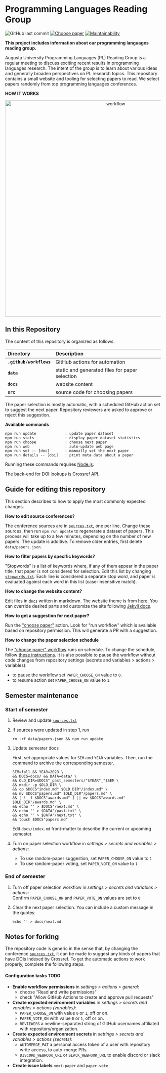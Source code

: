 # Programming Languages Reading Group

![GitHub last commit](https://img.shields.io/github/last-commit/the-au-forml-lab/plgroup)
[![Choose paper](https://github.com/the-au-forml-lab/plgroup/actions/workflows/choose.yaml/badge.svg)](https://github.com/the-au-forml-lab/plgroup/actions/workflows/choose.yaml)
[![Maintainability](https://api.codeclimate.com/v1/badges/b10b07ed0fded196aaa2/maintainability)](https://codeclimate.com/github/the-au-forml-lab/plgroup/maintainability)

**This project includes information about our programming languages reading group.**

Augusta University Programming Languages (PL) Reading Group is a regular meeting to discuss exciting recent results in programming languages research. 
The intent of the group is to learn about various ideas and generally broaden perspectives on PL research topics.
This repository contains a small website and tooling for selecting papers to read.
We select papers randomly from top programming languages conferences.

**HOW IT WORKS**

<p align="center">
<img width="700" alt="workflow" src='https://raw.githubusercontent.com/the-au-forml-lab/plgroup/main/.github/assets/workflow.png' />
</p>

## In this Repository

The content of this repository is organized as follows:

| Directory               | Description                                    |
|:------------------------|:-----------------------------------------------|
| **`.github/workflows`** | GitHub actions for automation                  |
| **`data`**              | static and generated files for paper selection |
| **`docs`**              | website content                                |
| **`src`**               | source code for choosing papers                |

The paper selection is mostly automatic, with a scheduled GitHub action set to suggest the next paper.
Repository reviewers are asked to approve or reject this suggestion.

**Available commands**

```
npm run update             : update paper dataset
npm run stats              : display paper dataset statistics
npm run choose             : choose next paper
npm run web                : auto-update web page 
npm run set -- [doi]       : manually set the next paper
npm run details -- [doi]   : print meta data about a paper
```

Running these commands requires [Node.js](https://nodejs.org/en/download/).

The back-end for DOI lookups is [Crossref API](https://github.com/the-au-forml-lab/plgroup/blob/main/src/config.js#L6).

## Guide for editing this repository

This section describes to how to apply the most commonly expected changes.

**How to edit source conferences?**

The conference sources are in [`sources.txt`](data/sources.txt), one per line.
Change these sources, then run `npm run update` to regenerate a dataset of papers.
This process will take up to a few minutes, depending on the number of new papers.
The update is additive. To remove older entries, first delete `data/papers.json`.

**How to filter papers by specific keywords?**

"Stopwords" is a list of keywords where, if any of them appear in the paper title, that paper is not considered for selection.
Edit this list by changing [`stopwords.txt`](data/stopwords.txt).
Each line is considered a separate stop word, and paper is evaluated against each word in this list (case-insensitive match).

**How to change the website content?**

Edit files in [`docs`](docs) written in markdown.
The website theme is from [here](https://github.com/the-au-forml-lab/the-au-forml-lab.github.io). 
You can override desired parts and customize the site following [Jekyll docs](https://jekyllrb.com/docs/themes/#overriding-theme-defaults).

**How to get a suggestion for next paper?**

Run the ["choose paper"](https://github.com/the-au-forml-lab/plgroup/actions) action. 
Look for "run workflow" which is available based on repository permission.
This will generate a PR with a suggestion.

**How to change the paper selection schedule**

The ["choose paper" workflow](https://github.com/the-au-forml-lab/plgroup/blob/main/.github/workflows/choose.yaml) runs on schedule.
To change the schedule, follow [these instructions](https://docs.github.com/en/actions/using-workflows/events-that-trigger-workflows#schedule).
It is also possible to pause the workflow without code changes from repository settings (secrets and variables > actions > variables):

- to pause the workflow set `PAPER_CHOOSE_ON` value to `0`. 
- to resume action set `PAPER_CHOOSE_ON` value to `1`.

## Semester maintenance
  
### Start of semester

1. Review and update [`sources.txt`](data/sources.txt)
2. If sources were updated in step 1, run 

   ```
   rm -rf data/papers.json && npm run update
   ```
   
3.  Update semester docs

    First, set appropriate values for `SEM` and `YEAR` variables. 
    Then, run the command to archive the corresponding semester.
    
    ````shell
    SEM=fall && YEAR=2023 \
    && DOCS=docs/ && DATA=data/ \
    && OLD_DIR=$DOCS"_past_semesters/"$YEAR"_"$SEM \
    && mkdir -p $OLD_DIR \
    && cp $DOCS"index.md" $OLD_DIR"/index.md" \
    && mv $DOCS"papers.md" $OLD_DIR"/papers.md" \
    && [ ! -f $DOCS"awards.md" ] || mv $DOCS"awards.md" $OLD_DIR"/awards.md" \
    && echo '' > $DOCS"/next.md" \
    && echo '' > $DATA"/past.txt" \
    && echo '' > $DATA"/next.txt" \
    && touch $DOCS"papers.md"
    ````
    
    Edit `docs/index.md` front-matter to describe the current or upcoming semester.

4. Turn on paper selection workflow in _settings > secrets and variables > actions_:  
   - To use random-paper suggestion, set `PAPER_CHOOSE_ON` value to `1`
   - To use random-paper voting, set `PAPER_VOTE_ON` value to `1`

### End of semester

1. Turn off paper selection workflow in _settings > secrets and variables > actions_:  
   Confirm `PAPER_CHOOSE_ON` and `PAPER_VOTE_ON` values are set to `0`
2. Clear the next paper selection. You can include a custom message in the quotes: 

   ```
   echo '' > docs/next.md
   ```

## Notes for forking

The repository code is generic in the sense that, by changing the conference [`sources.txt`](data/sources.txt), it can be made to suggest any kinds of papers that have DOIs indexed by Crossref.
To get the automatic actions to work properly, complete the following steps.

#### Configuration tasks TODO

* **Enable workflow permissions** in _settings > actions > general_:
    - choose "Read and write permissions"
    - check "Allow GitHub Actions to create and approve pull requests"
* **Create expected environment variables** in _settings > secrets and variables > actions (variables)_:
    - `PAPER_CHOOSE_ON` with value `0` or `1`, off or on.
    - `PAPER_VOTE_ON` with value `0` or `1`, off or on.
    - `REVIEWERS` a newline-separated string of GitHub usernames affiliated with repository/organization.
* **Create expected environment secrets** in _settings > secrets and variables > actions (secrets)_:
    - `AUTOMERGE_PAT` a personal access token of a user with repository write access, to auto-merge PRs.
    - `DISCORD_WEBHOOK_URL` or `SLACK_WEBHOOK_URL` to enable discord or slack integration.
* **Create issue labels** `next-paper` and `paper-vote`